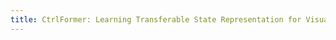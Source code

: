 ```yaml
---
title: CtrlFormer: Learning Transferable State Representation for Visual Control via Transformer (ICML 2022 Slides)
---
```

